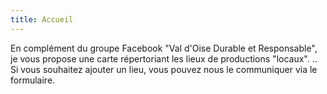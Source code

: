 ```yaml
---
title: Accueil
---
```

En complément du groupe Facebook "Val d'Oise Durable et Responsable", je vous propose une carte répertoriant les lieux de productions "locaux".
..
Si vous souhaitez ajouter un lieu, vous pouvez nous le communiquer via le formulaire.